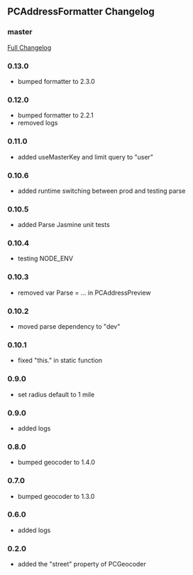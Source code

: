 ## PCAddressFormatter Changelog

### master
[Full Changelog](https://github.com/panda-clouds/address-formatter/compare/2.0.0...master)

### 0.13.0

- bumped formatter to 2.3.0

### 0.12.0

- bumped formatter to 2.2.1
- removed logs

### 0.11.0

- added useMasterKey and limit query to "user"

### 0.10.6

- added runtime switching between prod and testing parse

### 0.10.5

- added Parse Jasmine unit tests

### 0.10.4

- testing NODE_ENV

### 0.10.3

- removed var Parse = ... in PCAddressPreview

### 0.10.2

- moved parse dependency to "dev"

### 0.10.1

- fixed "this." in static function

### 0.9.0

- set radius default to 1 mile

### 0.9.0

- added logs

### 0.8.0

- bumped geocoder to 1.4.0

### 0.7.0

- bumped geocoder to 1.3.0

### 0.6.0

- added logs

### 0.2.0

- added the "street" property of PCGeocoder